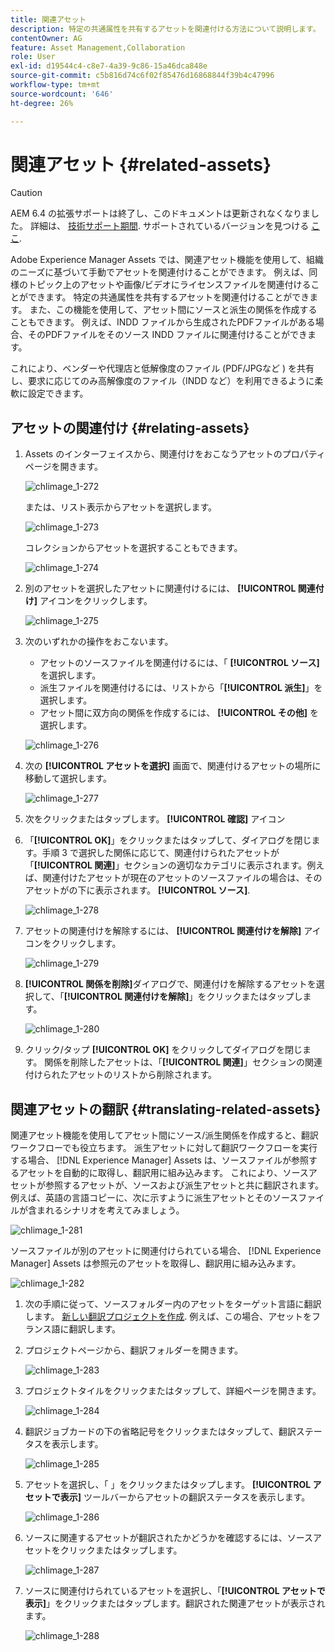 ```yaml
---
title: 関連アセット
description: 特定の共通属性を共有するアセットを関連付ける方法について説明します。 また、この機能を使用して、アセット間にソースと派生の関係を作成することもできます。
contentOwner: AG
feature: Asset Management,Collaboration
role: User
exl-id: d19544c4-c8e7-4a39-9c86-15a46dca848e
source-git-commit: c5b816d74c6f02f85476d16868844f39b4c47996
workflow-type: tm+mt
source-wordcount: '646'
ht-degree: 26%

---
```


# 関連アセット {#related-assets}

>[!CAUTION]
>
>AEM 6.4 の拡張サポートは終了し、このドキュメントは更新されなくなりました。 詳細は、 [技術サポート期間](https://helpx.adobe.com/jp/support/programs/eol-matrix.html). サポートされているバージョンを見つける [ここ](https://experienceleague.adobe.com/docs/?lang=ja).

Adobe Experience Manager Assets では、関連アセット機能を使用して、組織のニーズに基づいて手動でアセットを関連付けることができます。 例えば、同様のトピック上のアセットや画像/ビデオにライセンスファイルを関連付けることができます。 特定の共通属性を共有するアセットを関連付けることができます。 また、この機能を使用して、アセット間にソースと派生の関係を作成することもできます。 例えば、INDD ファイルから生成されたPDFファイルがある場合、そのPDFファイルをそのソース INDD ファイルに関連付けることができます。

これにより、ベンダーや代理店と低解像度のファイル (PDF/JPGなど ) を共有し、要求に応じてのみ高解像度のファイル（INDD など）を利用できるように柔軟に設定できます。

## アセットの関連付け {#relating-assets}

1. Assets のインターフェイスから、関連付けをおこなうアセットのプロパティページを開きます。

   ![chlimage_1-272](assets/chlimage_1-272.png)

   または、リスト表示からアセットを選択します。

   ![chlimage_1-273](assets/chlimage_1-273.png)

   コレクションからアセットを選択することもできます。

   ![chlimage_1-274](assets/chlimage_1-274.png)

1. 別のアセットを選択したアセットに関連付けるには、 **[!UICONTROL 関連付け]** アイコンをクリックします。

   ![chlimage_1-275](assets/chlimage_1-275.png)

1. 次のいずれかの操作をおこないます。

   * アセットのソースファイルを関連付けるには、「 **[!UICONTROL ソース]** を選択します。
   * 派生ファイルを関連付けるには、リストから「**[!UICONTROL 派生]**」を選択します。
   * アセット間に双方向の関係を作成するには、 **[!UICONTROL その他]** を選択します。

   ![chlimage_1-276](assets/chlimage_1-276.png)

1. 次の **[!UICONTROL アセットを選択]** 画面で、関連付けるアセットの場所に移動して選択します。

   ![chlimage_1-277](assets/chlimage_1-277.png)

1. 次をクリックまたはタップします。 **[!UICONTROL 確認]** アイコン
1. 「**[!UICONTROL OK]**」をクリックまたはタップして、ダイアログを閉じます。手順 3 で選択した関係に応じて、関連付けられたアセットが「**[!UICONTROL 関連]**」セクションの適切なカテゴリに表示されます。例えば、関連付けたアセットが現在のアセットのソースファイルの場合は、そのアセットがの下に表示されます。 **[!UICONTROL ソース]**.

   ![chlimage_1-278](assets/chlimage_1-278.png)

1. アセットの関連付けを解除するには、 **[!UICONTROL 関連付けを解除]** アイコンをクリックします。

   ![chlimage_1-279](assets/chlimage_1-279.png)

1. **[!UICONTROL 関係を削除]**&#x200B;ダイアログで、関連付けを解除するアセットを選択して、「**[!UICONTROL 関連付けを解除]**」をクリックまたはタップします。

   ![chlimage_1-280](assets/chlimage_1-280.png)

1. クリック/タップ **[!UICONTROL OK]** をクリックしてダイアログを閉じます。 関係を削除したアセットは、「**[!UICONTROL 関連]**」セクションの関連付けられたアセットのリストから削除されます。

## 関連アセットの翻訳 {#translating-related-assets}

関連アセット機能を使用してアセット間にソース/派生関係を作成すると、翻訳ワークフローでも役立ちます。 派生アセットに対して翻訳ワークフローを実行する場合、 [!DNL Experience Manager] Assets は、ソースファイルが参照するアセットを自動的に取得し、翻訳用に組み込みます。 これにより、ソースアセットが参照するアセットが、ソースおよび派生アセットと共に翻訳されます。 例えば、英語の言語コピーに、次に示すように派生アセットとそのソースファイルが含まれるシナリオを考えてみましょう。

![chlimage_1-281](assets/chlimage_1-281.png)

ソースファイルが別のアセットに関連付けられている場合、 [!DNL Experience Manager] Assets は参照元のアセットを取得し、翻訳用に組み込みます。

![chlimage_1-282](assets/chlimage_1-282.png)

1. 次の手順に従って、ソースフォルダー内のアセットをターゲット言語に翻訳します。 [新しい翻訳プロジェクトを作成](translation-projects.md#create-a-new-translation-project). 例えば、この場合、アセットをフランス語に翻訳します。
1. プロジェクトページから、翻訳フォルダーを開きます。

   ![chlimage_1-283](assets/chlimage_1-283.png)

1. プロジェクトタイルをクリックまたはタップして、詳細ページを開きます。

   ![chlimage_1-284](assets/chlimage_1-284.png)

1. 翻訳ジョブカードの下の省略記号をクリックまたはタップして、翻訳ステータスを表示します。

   ![chlimage_1-285](assets/chlimage_1-285.png)

1. アセットを選択し、「 」をクリックまたはタップします。 **[!UICONTROL アセットで表示]** ツールバーからアセットの翻訳ステータスを表示します。

   ![chlimage_1-286](assets/chlimage_1-286.png)

1. ソースに関連するアセットが翻訳されたかどうかを確認するには、ソースアセットをクリックまたはタップします。

   ![chlimage_1-287](assets/chlimage_1-287.png)

1. ソースに関連付けられているアセットを選択し、「**[!UICONTROL アセットで表示]**」をクリックまたはタップします。翻訳された関連アセットが表示されます。

   ![chlimage_1-288](assets/chlimage_1-288.png)
